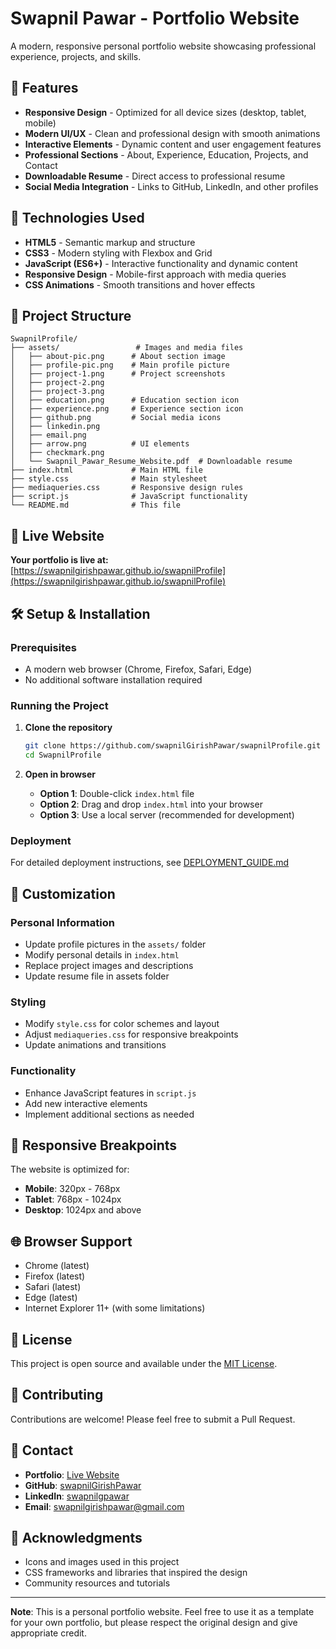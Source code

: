 # Swapnil Pawar - Portfolio Website

A modern, responsive personal portfolio website showcasing professional experience, projects, and skills.

## 🌟 Features

- **Responsive Design** - Optimized for all device sizes (desktop, tablet, mobile)
- **Modern UI/UX** - Clean and professional design with smooth animations
- **Interactive Elements** - Dynamic content and user engagement features
- **Professional Sections** - About, Experience, Education, Projects, and Contact
- **Downloadable Resume** - Direct access to professional resume
- **Social Media Integration** - Links to GitHub, LinkedIn, and other profiles

## 🚀 Technologies Used

- **HTML5** - Semantic markup and structure
- **CSS3** - Modern styling with Flexbox and Grid
- **JavaScript (ES6+)** - Interactive functionality and dynamic content
- **Responsive Design** - Mobile-first approach with media queries
- **CSS Animations** - Smooth transitions and hover effects

## 📁 Project Structure

```
SwapnilProfile/
├── assets/                 # Images and media files
│   ├── about-pic.png      # About section image
│   ├── profile-pic.png    # Main profile picture
│   ├── project-1.png      # Project screenshots
│   ├── project-2.png
│   ├── project-3.png
│   ├── education.png      # Education section icon
│   ├── experience.png     # Experience section icon
│   ├── github.png         # Social media icons
│   ├── linkedin.png
│   ├── email.png
│   ├── arrow.png          # UI elements
│   ├── checkmark.png
│   └── Swapnil_Pawar_Resume_Website.pdf  # Downloadable resume
├── index.html             # Main HTML file
├── style.css              # Main stylesheet
├── mediaqueries.css       # Responsive design rules
├── script.js              # JavaScript functionality
└── README.md              # This file
```

## 🚀 Live Website

**Your portfolio is live at:** [https://swapnilgirishpawar.github.io/swapnilProfile](https://swapnilgirishpawar.github.io/swapnilProfile)

## 🛠️ Setup & Installation

### Prerequisites
- A modern web browser (Chrome, Firefox, Safari, Edge)
- No additional software installation required

### Running the Project

1. **Clone the repository**
   ```bash
   git clone https://github.com/swapnilGirishPawar/swapnilProfile.git
   cd SwapnilProfile
   ```

2. **Open in browser**
   - **Option 1**: Double-click `index.html` file
   - **Option 2**: Drag and drop `index.html` into your browser
   - **Option 3**: Use a local server (recommended for development)

### Deployment
For detailed deployment instructions, see [DEPLOYMENT_GUIDE.md](DEPLOYMENT_GUIDE.md)



## 🎨 Customization

### Personal Information
- Update profile pictures in the `assets/` folder
- Modify personal details in `index.html`
- Replace project images and descriptions
- Update resume file in assets folder

### Styling
- Modify `style.css` for color schemes and layout
- Adjust `mediaqueries.css` for responsive breakpoints
- Update animations and transitions

### Functionality
- Enhance JavaScript features in `script.js`
- Add new interactive elements
- Implement additional sections as needed

## 📱 Responsive Breakpoints

The website is optimized for:
- **Mobile**: 320px - 768px
- **Tablet**: 768px - 1024px
- **Desktop**: 1024px and above

## 🌐 Browser Support

- Chrome (latest)
- Firefox (latest)
- Safari (latest)
- Edge (latest)
- Internet Explorer 11+ (with some limitations)

## 📝 License

This project is open source and available under the [MIT License](LICENSE).

## 🤝 Contributing

Contributions are welcome! Please feel free to submit a Pull Request.

## 📧 Contact

- **Portfolio**: [Live Website](https://swapnilgirishpawar.github.io/swapnilProfile)
- **GitHub**: [swapnilGirishPawar](https://github.com/swapnilGirishPawar)
- **LinkedIn**: [swapnilgpawar](https://linkedin.com/in/swapnilgpawar)
- **Email**: [swapnilgirishpawar@gmail.com](mailto:swapnilgirishpawar@gmail.com)

## 🙏 Acknowledgments

- Icons and images used in this project
- CSS frameworks and libraries that inspired the design
- Community resources and tutorials

---

**Note**: This is a personal portfolio website. Feel free to use it as a template for your own portfolio, but please respect the original design and give appropriate credit.
